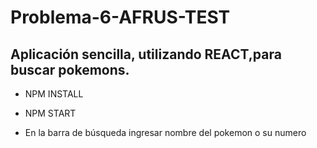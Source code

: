 # Problema-6-AFRUS-TEST

## Aplicación sencilla, utilizando REACT,para buscar pokemons.

* NPM INSTALL
* NPM START


* En la barra de búsqueda ingresar nombre del pokemon o su numero